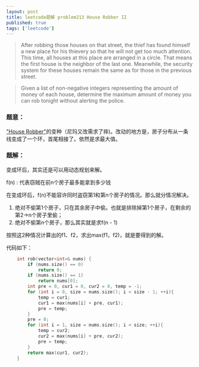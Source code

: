 ```yaml
---
layout: post
title: leetcode题解 problem213 House Robber II
published: true
tags: ['leetcode']
---
```


> After robbing those houses on that street, the thief has found himself a new place for his thievery so that he will not get too much attention. This time, all houses at this place are arranged in a circle. That means the first house is the neighbor of the last one. Meanwhile, the security system for these houses remain the same as for those in the previous street.

> Given a list of non-negative integers representing the amount of money of each house, determine the maximum amount of money you can rob tonight without alerting the police.


### 题意：
	
["House Robber"](http://www.qiujiawei.com/leetcode-problem-198/)的变种（尼玛又改需求了摔)。改动的地方是，房子分布从一条线变成了一个环，首尾相接了。依然是求最大值。

### 题解：

变成环后，其实还是可以用动态规划来解。

f(n) : 代表窃贼在前n个房子最多能拿到多少钱

在变成环后，f(n)不能容许同时盗窃第1和第n个房子的情况。那么就分情况解决。

1. 绝对不偷第1个房子，只在其余房子中偷。也就是排除掉第1个房子，在剩余的第2->n个房子里偷；
2. 绝对不偷第n个房子，那么其实就是求f(n - 1)

按照这2种情况计算出的f1、f2，求出max(f1，f2)，就是要得到的解。

代码如下：

```c
	int rob(vector<int>& nums) {
		if (nums.size() == 0)
			return 0;
		if (nums.size() == 1)
			return nums[0];
		int pre = 0, cur1 = 0, cur2 = 0, temp = -1;
		for (int i = 0, size = nums.size(); i < size - 1; ++i){
			temp = cur1;
			cur1 = max(nums[i] + pre, cur1);
			pre = temp;
		}
		pre = 0;
		for (int i = 1, size = nums.size(); i < size; ++i){
			temp = cur2;
			cur2 = max(nums[i] + pre, cur2);
			pre = temp;
		}
		return max(cur1, cur2);
	}
```